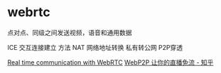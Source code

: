 # webrtc

点对点、同级之间发送视频，语音和通用数据

ICE 交互连接建立 方法
NAT 网络地址转换 私有转公网 P2P穿透

[Real time communication with WebRTC](https://codelabs.developers.google.com/codelabs/webrtc-web/#4)
[WebP2P 让你的直播免流 - 知乎](https://zhuanlan.zhihu.com/p/33716171)
